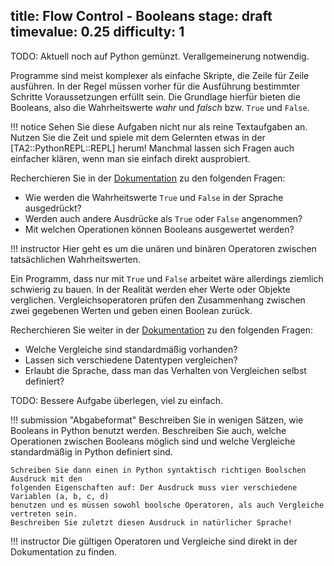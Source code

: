 title: Flow Control - Booleans
stage: draft
timevalue: 0.25
difficulty: 1
---
TODO: Aktuell noch auf Python gemünzt. Verallgemeinerung  notwendig.

Programme sind meist komplexer als einfache Skripte, die Zeile für Zeile ausführen. In der Regel
müssen vorher für die Ausführung bestimmter Schritte Voraussetzungen erfüllt sein. Die Grundlage
hierfür bieten die Booleans, also die Wahrheitswerte _wahr_ und _falsch_ bzw. `True` und `False`.

!!! notice 
    Sehen Sie diese Aufgaben nicht nur als reine Textaufgaben an. Nutzen Sie die Zeit und spiele mit
    dem Gelernten etwas in der [TA2::PythonREPL::REPL] herum! Manchmal lassen sich Fragen auch
    einfacher klären, wenn man sie einfach direkt ausprobiert.

Recherchieren Sie in der
[Dokumentation](https://docs.python.org/3.8/library/stdtypes.html#truth-value-testing) zu den
folgenden Fragen:

  - Wie werden die Wahrheitswerte `True` und `False` in der Sprache ausgedrückt?
  - Werden auch andere Ausdrücke als `True` oder `False` angenommen?
  - Mit welchen Operationen können Booleans ausgewertet werden?

!!! instructor
    Hier geht es um die unären und binären Operatoren zwischen tatsächlichen Wahrheitswerten.

Ein Programm, dass nur mit `True` und `False` arbeitet wäre allerdings ziemlich schwierig zu bauen.
In der Realität werden eher Werte oder Objekte verglichen. Vergleichsoperatoren prüfen den
Zusammenhang zwischen zwei gegebenen Werten und geben einen Boolean zurück.

Recherchieren Sie weiter in der
[Dokumentation](https://docs.python.org/3.8/library/stdtypes.html#truth-value-testing) zu den
folgenden Fragen:

  - Welche Vergleiche sind standardmäßig vorhanden?
  - Lassen sich verschiedene Datentypen vergleichen?
  - Erlaubt die Sprache, dass man das Verhalten von Vergleichen selbst definiert?


TODO: Bessere Aufgabe überlegen, viel zu einfach.

!!! submission "Abgabeformat"
    Beschreiben Sie in wenigen Sätzen, wie Booleans in Python benutzt werden. Beschreiben Sie auch,
    welche Operationen zwischen Booleans möglich sind und welche Vergleiche standardmäßig in Python
    definiert sind.

    Schreiben Sie dann einen in Python syntaktisch richtigen Boolschen Ausdruck mit den
    folgenden Eigenschaften auf: Der Ausdruck muss vier verschiedene Variablen (a, b, c, d) 
    benutzen und es müssen sowohl boolsche Operatoren, als auch Vergleiche vertreten sein. 
    Beschreiben Sie zuletzt diesen Ausdruck in natürlicher Sprache!

!!! instructor
    Die gültigen Operatoren und Vergleiche sind direkt in der Dokumentation zu finden.